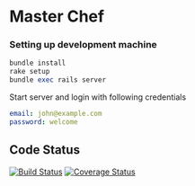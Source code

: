 Master Chef
===========

<Description goe here>

### Setting up development machine

```ruby
bundle install
rake setup
bundle exec rails server
```

Start server and login with following credentials

```yaml
email: john@example.com
password: welcome
```

## Code Status

[![Build Status](https://travis-ci.org/jetthoughts/master-chef.png?branch=master)](https://travis-ci.org/jetthoughts/master-chef)
[![Coverage Status](https://coveralls.io/repos/jetthoughts/master-chef/badge.png?branch=master)](https://coveralls.io/r/jetthoughts/master-chef)
